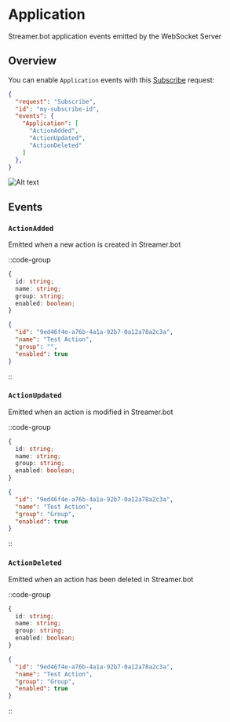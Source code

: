 # Application
Streamer.bot application events emitted by the WebSocket Server

## Overview
You can enable `Application` events with this [Subscribe](/api/servers/websocket/requests#subscribe) request:

```json [Subscribe Request]
{
  "request": "Subscribe",
  "id": "my-subscribe-id",
  "events": {
    "Application": [
      "ActionAdded",
      "ActionUpdated",
      "ActionDeleted"
    ]
  },
}
```
![Alt text](/img/dildo.png)

## Events
### `ActionAdded`
Emitted when a new action is created in Streamer.bot

::code-group
  ```ts [JSON Schema]
  {
    id: string;
    name: string;
    group: string;
    enabled: boolean;
  }
  ```
  ```json [Example]
  {
    "id": "9ed46f4e-a76b-4a1a-92b7-0a12a78a2c3a",
    "name": "Test Action",
    "group": "",
    "enabled": true
  }
  ```
::

### `ActionUpdated`
Emitted when an action is modified in Streamer.bot

::code-group
  ```ts [JSON Schema]
  {
    id: string;
    name: string;
    group: string;
    enabled: boolean;
  }
  ```
  ```json [Example]
  {
    "id": "9ed46f4e-a76b-4a1a-92b7-0a12a78a2c3a",
    "name": "Test Action",
    "group": "Group",
    "enabled": true
  }
  ```
::


### `ActionDeleted`
Emitted when an action has been deleted in Streamer.bot

::code-group
  ```ts [JSON Schema]
  {
    id: string;
    name: string;
    group: string;
    enabled: boolean;
  }
  ```
  ```json [Example]
  {
    "id": "9ed46f4e-a76b-4a1a-92b7-0a12a78a2c3a",
    "name": "Test Action",
    "group": "Group",
    "enabled": true
  }
  ```
::